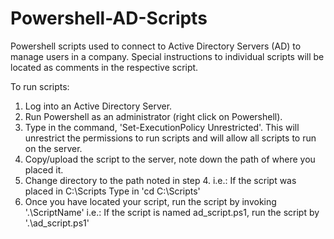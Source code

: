 # Powershell-AD-Scripts

Powershell scripts used to connect to Active Directory Servers (AD) to manage users in a company. Special instructions to individual scripts will be located as comments in the respective script.

To run scripts:

1. Log into an Active Directory Server.
2. Run Powershell as an administrator (right click on Powershell).
3. Type in the command, 'Set-ExecutionPolicy Unrestricted'. This will unrestrict the permissions to run scripts and will allow     all scripts to run on the server.
4. Copy/upload the script to the server, note down the path of where you placed it.
5. Change directory to the path noted in step 4.
      i.e.: If the script was placed in C:\Scripts
            Type in 'cd C:\Scripts'
6. Once you have located your script, run the script by invoking '.\ScriptName'
      i.e.: If the script is named ad_script.ps1, run the script by '.\ad_script.ps1'
